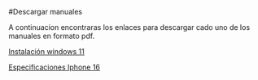 #Descargar manuales

A continuacion encontraras los enlaces para descargar cado uno de los manuales en formato pdf.

[Instalación windows 11](instalacion_windows11.pdf)

[Especificaciones Iphone 16](especificaciones_iphone16.pdf)